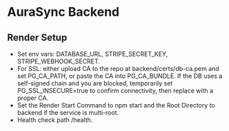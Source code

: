 # AuraSync Backend

## Render Setup

- Set env vars: DATABASE_URL, STRIPE_SECRET_KEY, STRIPE_WEBHOOK_SECRET.
- For SSL: either upload CA to the repo at backend/certs/db-ca.pem and set PG_CA_PATH, or paste the CA into PG_CA_BUNDLE. If the DB uses a self-signed chain and you are blocked, temporarily set PG_SSL_INSECURE=true to confirm connectivity, then replace with a proper CA.
- Set the Render Start Command to npm start and the Root Directory to backend if the service is multi-root.
- Health check path /health.
